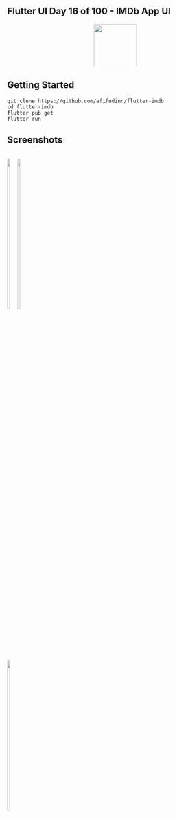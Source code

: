 ## Flutter UI Day 16 of 100 - IMDb App UI

<p align="center">
  <img src="https://avatars.githubusercontent.com/u/94339143?v=4" width=100/>
</p>

## Getting Started

```
git clone https://github.com/afifudinn/flutter-imdb
cd flutter-imdb
flutter pub get
flutter run
```

## Screenshots

<p style="float: left;">
  <img src="https://github.com/afifudinx/Flutter-Example/Old/flutter-imdb/blob/main/screenshots/1.png" width="30%"/>
  <img src="https://github.com/afifudinx/Flutter-Example/Old/flutter-imdb/blob/main/screenshots/2.png" width="30%"/>
  <img src="https://github.com/afifudinx/Flutter-Example/Old/flutter-imdb/blob/main/screenshots/3.png" width="30%"/>
</p>
